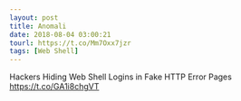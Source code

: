 ```yaml
---
layout: post
title: Anomali
date: 2018-08-04 03:00:21
tourl: https://t.co/Mm7Oxx7jzr
tags: [Web Shell]
---
```

Hackers Hiding Web Shell Logins in Fake HTTP Error Pages https://t.co/GA1i8chgVT